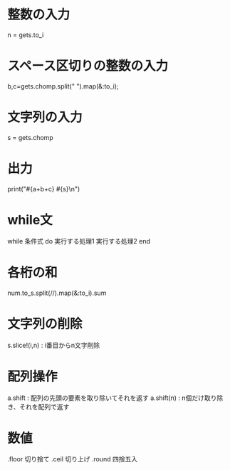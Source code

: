 # 整数の入力
n = gets.to_i
# スペース区切りの整数の入力
b,c=gets.chomp.split(" ").map(&:to_i);
# 文字列の入力
s = gets.chomp
# 出力
print("#{a+b+c} #{s}\n")
# while文
while 条件式 do
  実行する処理1
  実行する処理2
end
# 各桁の和
num.to_s.split(//).map(&:to_i).sum
# 文字列の削除
s.slice!(i,n) : i番目からn文字削除
# 配列操作
a.shift : 配列の先頭の要素を取り除いてそれを返す
a.shift(n) : n個だけ取り除き、それを配列で返す
# 数値
.floor 切り捨て
.ceil  切り上げ
.round 四捨五入
